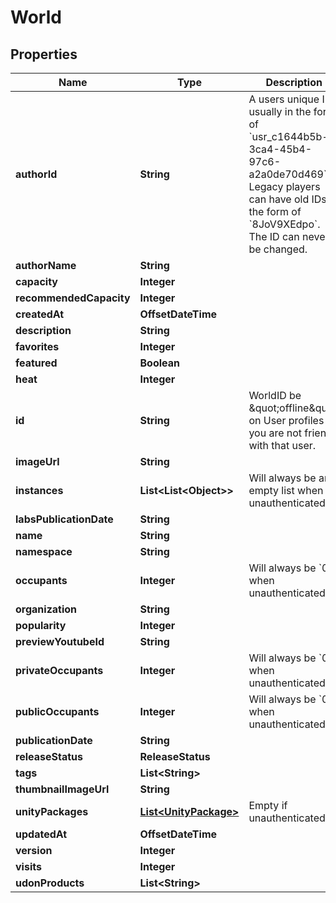 

# World



## Properties

| Name | Type | Description | Notes |
|------------ | ------------- | ------------- | -------------|
|**authorId** | **String** | A users unique ID, usually in the form of &#x60;usr_c1644b5b-3ca4-45b4-97c6-a2a0de70d469&#x60;. Legacy players can have old IDs in the form of &#x60;8JoV9XEdpo&#x60;. The ID can never be changed. |  |
|**authorName** | **String** |  |  |
|**capacity** | **Integer** |  |  |
|**recommendedCapacity** | **Integer** |  |  |
|**createdAt** | **OffsetDateTime** |  |  |
|**description** | **String** |  |  |
|**favorites** | **Integer** |  |  [optional] |
|**featured** | **Boolean** |  |  |
|**heat** | **Integer** |  |  |
|**id** | **String** | WorldID be \&quot;offline\&quot; on User profiles if you are not friends with that user. |  |
|**imageUrl** | **String** |  |  |
|**instances** | **List&lt;List&lt;Object&gt;&gt;** | Will always be an empty list when unauthenticated. |  [optional] |
|**labsPublicationDate** | **String** |  |  |
|**name** | **String** |  |  |
|**namespace** | **String** |  |  [optional] |
|**occupants** | **Integer** | Will always be &#x60;0&#x60; when unauthenticated. |  [optional] |
|**organization** | **String** |  |  |
|**popularity** | **Integer** |  |  |
|**previewYoutubeId** | **String** |  |  [optional] |
|**privateOccupants** | **Integer** | Will always be &#x60;0&#x60; when unauthenticated. |  [optional] |
|**publicOccupants** | **Integer** | Will always be &#x60;0&#x60; when unauthenticated. |  [optional] |
|**publicationDate** | **String** |  |  |
|**releaseStatus** | **ReleaseStatus** |  |  |
|**tags** | **List&lt;String&gt;** |   |  |
|**thumbnailImageUrl** | **String** |  |  |
|**unityPackages** | [**List&lt;UnityPackage&gt;**](UnityPackage.md) | Empty if unauthenticated. |  [optional] |
|**updatedAt** | **OffsetDateTime** |  |  |
|**version** | **Integer** |  |  |
|**visits** | **Integer** |  |  |
|**udonProducts** | **List&lt;String&gt;** |  |  [optional] |



